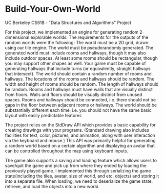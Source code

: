 # Build-Your-Own-World

UC Berkeley CS61B - "Data Structures and Algorithms" Project 

For this project, we implemented an engine for generating random 2-dimensional explorable worlds. 
The requirements for the outputs of the random worlds were the following:
  The world must be a 2D grid, drawn using our tile engine. 
  The world must be pseudorandomly generated. 
  The generated world must include rooms and hallways, though it may also include outdoor spaces.
  At least some rooms should be rectangular, though you may support other shapes as well.
  Your game must be capable of generating hallways that include turns (or equivalently, straight hallways that intersect).
  The world should contain a random number of rooms and hallways.
  The locations of the rooms and hallways should be random.
  The width and height of rooms should be random.
  The length of hallways should be random.
  Rooms and hallways must have walls that are visually distinct from floors. Walls and floors should be visually distinct from unused     
  spaces.
  Rooms and hallways should be connected, i.e. there should not be gaps in the floor between adjacent rooms or hallways.
  The world should be substantially different each time, i.e. you should not have the same basic layout with easily predictable features

The project relies on the StdDraw API which provides a basic capability for creating drawings with your programs. (Standard drawing also includes facilities for text, color, pictures, and animation, along with user interaction via the keyboard and mouse.)
This API was primarily helpful for generating a random world based on a certain algorithm and displaying an avatar that can be controlled throughout the map using keyboard inputs. 

The game also supports a saving and loading feature which allows users to save/quit the game and pick up from where they ended by loading the previously played game. I implemented this through serializing the game state(including the tiles, avatar, size of world, and etc. objects) and storing it into a separate file. When loading, we need to deserialize the game state, retrieve, and load the objects into a new world.
